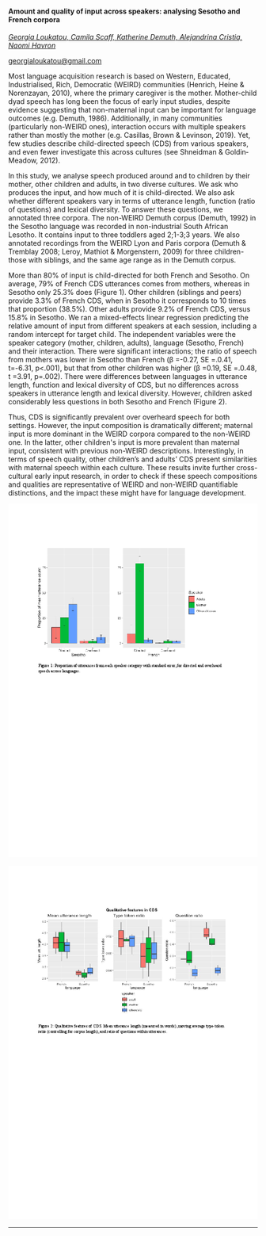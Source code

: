 #### Amount and quality of input across speakers: analysing Sesotho and French corpora

[*Georgia Loukatou, Camila Scaff, Katherine Demuth, Alejandrina Cristia, Naomi Havron*](./authors)

georgialoukatou@gmail.com

Most language acquisition research is based on Western, Educated, Industrialised, Rich, Democratic (WEIRD) communities (Henrich, Heine & Norenzayan, 2010), where the primary caregiver is the mother. Mother-child dyad speech has long been the focus of early input studies, despite evidence suggesting that non-maternal input can be important for language outcomes (e.g. Demuth, 1986). Additionally, in many communities (particularly non-WEIRD ones), interaction occurs with multiple speakers rather than mostly the mother (e.g. Casillas, Brown & Levinson, 2019). Yet, few studies describe child-directed speech (CDS) from various speakers, and even fewer investigate this across cultures (see Shneidman & Goldin‐Meadow, 2012). 



In this study, we analyse speech produced around and to children by their mother, other children and adults, in two diverse cultures. We ask who produces the input, and how much of it is child-directed. We also ask whether different speakers vary in terms of utterance length, function (ratio of questions) and lexical diversity. To answer these questions, we annotated three corpora. The non-WEIRD Demuth corpus (Demuth, 1992) in the Sesotho language was recorded in non-industrial South African Lesotho. It contains input to three toddlers aged 2;1-3;3 years. We also annotated recordings from the WEIRD Lyon and Paris corpora (Demuth & Tremblay 2008; Leroy, Mathiot & Morgenstern, 2009) for three children- those with siblings, and the same age range as in the Demuth corpus.



More than 80% of input is child-directed for both French and Sesotho. On average, 79% of French CDS utterances comes from mothers, whereas in Sesotho only 25.3% does (Figure 1). Other children (siblings and peers) provide 3.3% of French CDS, when in Sesotho it corresponds to 10 times that proportion (38.5%). Other adults provide 9.2% of French CDS, versus 15.8% in Sesotho. We ran a mixed-effects linear regression predicting the relative amount of input from different speakers at each session, including a random intercept for target child. The independent variables were the speaker category (mother, children, adults), language (Sesotho, French) and their interaction. There were significant interactions; the ratio of speech from mothers was lower in Sesotho than French (β =-0.27, SE =.0.41, t=-6.31, p<.001), but that from other children was higher (β =0.19, SE =.0.48, t =3.91, p=.002). There were differences between languages in utterance length, function and lexical diversity of CDS, but no differences across speakers in utterance length and lexical diversity. However, children asked considerably less questions in both Sesotho and French (Figure 2).



Thus, CDS is significantly prevalent over overheard speech for both settings. However, the input composition is dramatically different; maternal input is more dominant in the WEIRD corpora compared to the non-WEIRD one. In the latter, other children's input is more prevalent than maternal input, consistent with previous non-WEIRD descriptions. Interestingly, in terms of speech quality, other children’s and adults’ CDS present similarities with maternal speech within each culture. These results invite further cross-cultural early input research, in order to check if these speech compositions and qualities are representative of WEIRD and non-WEIRD quantifiable distinctions, and the impact these might have for language development.

![Attachment](attachments/88-1.png)

![Attachment](attachments/88-2.png)

---

